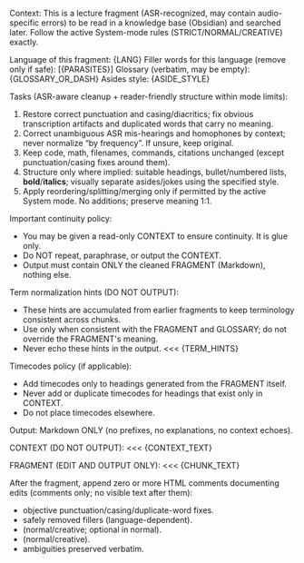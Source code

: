 Context: This is a lecture fragment (ASR-recognized, may contain audio-specific errors) to be read in a knowledge base (Obsidian) and searched later. Follow the active System-mode rules (STRICT/NORMAL/CREATIVE) exactly.

Language of this fragment: {LANG}
Filler words for this language (remove only if safe): [{PARASITES}]
Glossary (verbatim, may be empty): {GLOSSARY_OR_DASH}
Asides style: {ASIDE_STYLE}

Tasks (ASR-aware cleanup + reader-friendly structure within mode limits):
1) Restore correct punctuation and casing/diacritics; fix obvious transcription artifacts and duplicated words that carry no meaning.
2) Correct unambiguous ASR mis-hearings and homophones by context; never normalize “by frequency”. If unsure, keep original.
3) Keep code, math, filenames, commands, citations unchanged (except punctuation/casing fixes around them).
4) Structure only where implied: suitable headings, bullet/numbered lists, **bold**/**italics**; visually separate asides/jokes using the specified style.
5) Apply reordering/splitting/merging only if permitted by the active System mode. No additions; preserve meaning 1:1.

Important continuity policy:
- You may be given a read-only CONTEXT to ensure continuity. It is glue only.
- Do NOT repeat, paraphrase, or output the CONTEXT.
- Output must contain ONLY the cleaned FRAGMENT (Markdown), nothing else.

Term normalization hints (DO NOT OUTPUT):
- These hints are accumulated from earlier fragments to keep terminology consistent across chunks.
- Use only when consistent with the FRAGMENT and GLOSSARY; do not override the FRAGMENT's meaning.
- Never echo these hints in the output.
<<<
{TERM_HINTS}
>>>

Timecodes policy (if applicable):
- Add timecodes only to headings generated from the FRAGMENT itself.
- Never add or duplicate timecodes for headings that exist only in CONTEXT.
- Do not place timecodes elsewhere.

Output: Markdown ONLY (no prefixes, no explanations, no context echoes).

CONTEXT (DO NOT OUTPUT):
<<<
{CONTEXT_TEXT}
>>>

FRAGMENT (EDIT AND OUTPUT ONLY):
<<<
{CHUNK_TEXT}
>>>

After the fragment, append zero or more HTML comments documenting edits (comments only; no visible text after them):
- <!-- fixed: ... --> objective punctuation/casing/duplicate-word fixes.
- <!-- filler_removed: ... --> safely removed fillers (language-dependent).
- <!-- merged_terms: "variant1, variant2" -> "normalized_term"; ... --> (normal/creative; optional in normal).
- <!-- rephrased: ... --> (normal/creative).
- <!-- unsure: ... --> ambiguities preserved verbatim.
